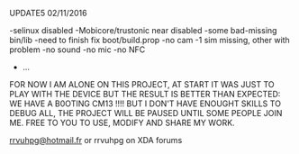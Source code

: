 UPDATE5 02/11/2016

-selinux disabled
-Mobicore/trustonic near disabled
-some bad-missing bin/lib 
-need to finish fix boot/build.prop
-no cam
-1 sim missing, other with problem
-no sound
-no mic
-no NFC
- ...



FOR NOW I AM ALONE ON THIS PROJECT, AT START IT WAS JUST TO PLAY WITH THE DEVICE BUT THE RESULT IS BETTER THAN EXPECTED: WE HAVE A B0OTING CM13 !!!! 
BUT I DON'T HAVE ENOUGHT SKILLS TO DEBUG ALL, THE PROJECT WILL BE PAUSED UNTIL SOME PEOPLE JOIN ME. FREE TO YOU TO USE, MODIFY AND SHARE MY WORK.
 

rrvuhpg@hotmail.fr or rrvuhpg on XDA forums
